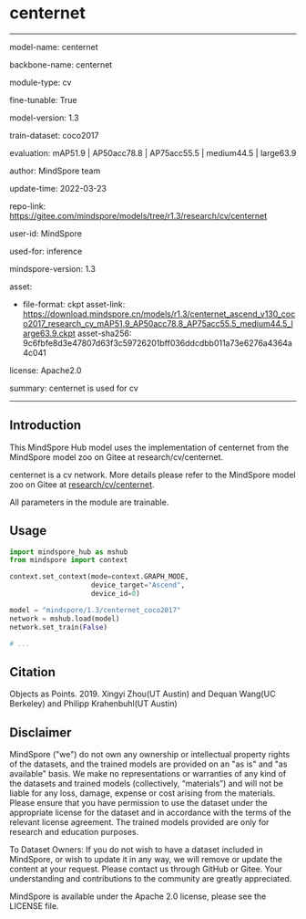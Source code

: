 # centernet

---

model-name: centernet

backbone-name: centernet

module-type: cv

fine-tunable: True

model-version: 1.3

train-dataset: coco2017

evaluation: mAP51.9 | AP50acc78.8 | AP75acc55.5 | medium44.5 | large63.9

author: MindSpore team

update-time: 2022-03-23

repo-link: <https://gitee.com/mindspore/models/tree/r1.3/research/cv/centernet>

user-id: MindSpore

used-for: inference

mindspore-version: 1.3

asset:

-
    file-format: ckpt
    asset-link: <https://download.mindspore.cn/models/r1.3/centernet_ascend_v130_coco2017_research_cv_mAP51.9_AP50acc78.8_AP75acc55.5_medium44.5_large63.9.ckpt>
    asset-sha256: 9c6fbfe8d3e47807d63f3c59726201bff036ddcdbb011a73e6276a4364a4c041

license: Apache2.0

summary: centernet is used for cv

---

## Introduction

This MindSpore Hub model uses the implementation of centernet from the MindSpore model zoo on Gitee at research/cv/centernet.

centernet is a cv network. More details please refer to the MindSpore model zoo on Gitee at [research/cv/centernet](https://gitee.com/mindspore/models/blob/r1.3/research/cv/centernet/README.md).

All parameters in the module are trainable.

## Usage

```python
import mindspore_hub as mshub
from mindspore import context

context.set_context(mode=context.GRAPH_MODE,
                    device_target="Ascend",
                    device_id=0)

model = "mindspore/1.3/centernet_coco2017"
network = mshub.load(model)
network.set_train(False)

# ...
```

## Citation

Objects as Points. 2019. Xingyi Zhou(UT Austin) and Dequan Wang(UC Berkeley) and Philipp Krahenbuhl(UT Austin)

## Disclaimer

MindSpore ("we") do not own any ownership or intellectual property rights of the datasets, and the trained models are provided on an "as is" and "as available" basis. We make no representations or warranties of any kind of the datasets and trained models (collectively, “materials”) and will not be liable for any loss, damage, expense or cost arising from the materials. Please ensure that you have permission to use the dataset under the appropriate license for the dataset and in accordance with the terms of the relevant license agreement. The trained models provided are only for research and education purposes.

To Dataset Owners: If you do not wish to have a dataset included in MindSpore, or wish to update it in any way, we will remove or update the content at your request. Please contact us through GitHub or Gitee. Your understanding and contributions to the community are greatly appreciated.

MindSpore is available under the Apache 2.0 license, please see the LICENSE file.
